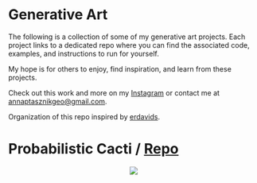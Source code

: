 # Generative Art

The following is a collection of some of my generative art projects. Each project links to a dedicated repo where you can find the associated code, examples, and instructions to run for yourself.

My hope is for others to enjoy, find inspiration, and learn from these projects.

Check out this work and more on my [Instagram](https://www.instagram.com/anna.ptasznik) or contact me at annaptasznikgeo@gmail.com.

Organization of this repo inspired by [erdavids](https://github.com/erdavids/Generative-Art).

# Probabilistic Cacti / [Repo](https://github.com/annaptasznik/probabilistic-cacti)

<p align="center"><img src="EXAMPLE IMAGE SOURCE"></p>
